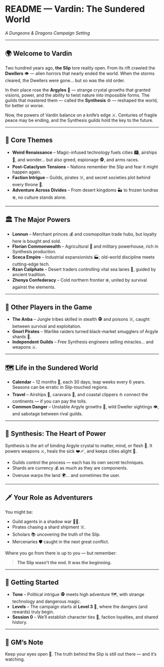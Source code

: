 # README — Vardin: The Sundered World  
*A Dungeons & Dragons Campaign Setting*  

---

## 🌍 Welcome to Vardin  

Two hundred years ago, **the Slip** tore reality open. From its rift crawled the **Dwellers** 👁️ — alien horrors that nearly ended the world. When the storms cleared, the Dwellers were gone… but so was the old order.  

In their place rose the **Argyles** 💎 — strange crystal growths that granted visions, power, and the ability to twist nature into impossible forms. The guilds that mastered them — called the **Synthesis** ⚙️ — reshaped the world, for better or worse.  

Now, the powers of Vardin balance on a knife’s edge ⚔️. Centuries of fragile peace may be ending, and the Synthesis guilds hold the key to the future.  

---

## 🎨 Core Themes  

- **Weird Renaissance** – Magic-infused technology fuels cities 🏙️, airships 🚢, and wonder… but also greed, espionage 🕵️, and arms races.  
- **Post-Cataclysm Tensions** – Nations remember the Slip and fear it might happen again.  
- **Faction Intrigue** – Guilds, pirates ☠️, and secret societies plot behind every throne 👑.  
- **Adventure Across Divides** – From desert kingdoms 🏜️ to frozen tundras ❄️, no culture stands alone.  

---

## 🏛️ The Major Powers  

- **Lonnun** – Merchant princes 💰 and cosmopolitan trade hubs, but loyalty here is bought and sold.  
- **Florian Commonwealth** – Agricultural 🌾 and military powerhouse, rich in Synthesis production.  
- **Sceca Empire** – Industrial expansionists 🏭; old-world discipline meets cutting-edge tech.  
- **Rzan Caliphate** – Desert traders controlling vital sea lanes 🌊, guided by ancient tradition.  
- **Zhenya Confederacy** – Cold northern frontier ❄️, united by survival against the elements.  

---

## 🐍 Other Players in the Game  

- **The Anba** – Jungle tribes skilled in stealth 🕵️ and poisons ☠️, caught between survival and exploitation.  
- **Gnorl Pirates** – Warlike raiders turned black-market smugglers of Argyle shards 💎.  
- **Independent Guilds** – Free Synthesis engineers selling miracles… and weapons ⚔️.  

---

## 🗺️ Life in the Sundered World  

- **Calendar** – 12 months 📅, each 30 days; leap weeks every 6 years. Seasons can be erratic in Slip-touched regions.  
- **Travel** – Airships 🚢, caravans 🐫, and coastal clippers ⛵ connect the continents — if you can pay the tolls.  
- **Common Danger** – Unstable Argyle growths 💎, wild Dweller sightings 👁️, and sabotage between rival guilds.  

---

## 💎 Synthesis: The Heart of Power  

Synthesis is the art of binding Argyle crystal to matter, mind, or flesh 🧬. It powers weapons ⚔️, heals the sick ❤️‍🩹, and keeps cities alight 🔆.  

- Guilds control the process — each has its own secret techniques.  
- Shards are currency 💰 as much as they are components.  
- Overuse warps the land 🌍… and sometimes the user.  

---

## 🗡️ Your Role as Adventurers  

You might be:  

- Guild agents in a shadow war 🕵️‍♂️.  
- Pirates chasing a shard shipment ☠️.  
- Scholars 📚 uncovering the truth of the Slip.  
- Mercenaries 🛡️ caught in the next great conflict.  

Where you go from there is up to you — but remember:  
> **The Slip wasn’t the end. It was the beginning.**  

---

## 🎲 Getting Started  

- **Tone** – Political intrigue 🕵️ meets high adventure 🗺️, with strange technology and dangerous magic.  
- **Levels** – The campaign starts at **Level 3** 🎯, where the dangers (and rewards) truly begin.  
- **Session 0** – We’ll establish character ties 🤝, faction loyalties, and shared history.  

---

## 📝 GM’s Note  

Keep your eyes open 👀. The truth behind the Slip is still out there — and it’s watching.  

